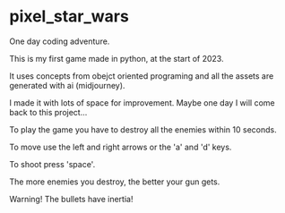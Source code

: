 # pixel_star_wars

One day coding adventure.

This is my first game made in python, at the start of 2023.

It uses concepts from obejct oriented programing and all the assets are generated with ai (midjourney).

I made it with lots of space for improvement. Maybe one day I will come back to this project...

To play the game you have to destroy all the enemies within 10 seconds.

To move use the left and right arrows or the 'a' and 'd' keys.

To shoot press 'space'.

The more enemies you destroy, the better your gun gets.

Warning! The bullets have inertia!
